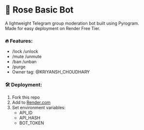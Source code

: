 # 🌹 Rose Basic Bot

A lightweight Telegram group moderation bot built using Pyrogram.  
Made for easy deployment on Render Free Tier.

### 🔥 Features:
- /lock /unlock
- /mute /unmute
- /ban /unban
- /purge
- Owner tag: @KRIYANSH_CHOUDHARY

### 🛠 Deployment:
1. Fork this repo
2. Add to [Render.com](https://render.com)
3. Set environment variables:
   - API_ID
   - API_HASH
   - BOT_TOKEN
